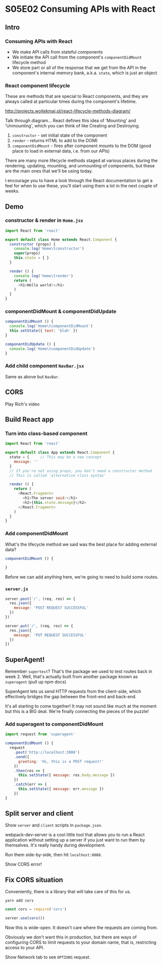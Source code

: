 # S05E02 Consuming APIs with React

## Intro
### Consuming APIs with React
* We make API calls from stateful components
* We initiate the API call from the component's `componentDidMount` lifecycle method
* We store part or all of the response that we get from the API in the component's internal memory bank, a.k.a. `state`, which is just an object

### React component lifecycle
These are methods that are special to React components, and they are always called at particular times during the component's lifetime.

http://projects.wojtekmaj.pl/react-lifecycle-methods-diagram/

Talk through diagram... React defines this idea of 'Mounting' and 'Unmounting', which you can think of like Creating and Destroying.

1. `constructor` - set initial state of the component  
1. `render` - returns HTML to add to the DOM)
1. `componentDidMount` - fires after component mounts to the DOM (good place to load in external data, i.e. from our APIs)

There are many more lifecycle methods staged at various places during the rendering, updating, mounting, and unmounting of components, but these are the main ones that we'll be using today.

I encourage you to have a look through the React documentation to get a feel for when to use these, you'll start using them a lot in the next couple of weeks.

## Demo
### constructor & render in `Home.jsx`
```js
import React from 'react'

export default class Home extends React.Component {
  constructor (props) {
    console.log('Home\tconstructor')
    super(props)
    this.state = { }
  }

  render () {
    console.log('Home\trender')
    return (
      <h1>Hello world!</h1>
    )
  }
}
```

### componentDidMount & componentDidUpdate
```js
componentDidMount () {
  console.log('Home\tcomponentDidMount')
  this.setState({ text: 'blah' })
}

componentDidUpdate () {
  console.log('Home\tcomponentDidUpdate')
}
```

### Add child component `NavBar.jsx`
Same as above but `NavBar`.

## CORS
Play Rich's video

## Build React app
### Turn into class-based component
```js
import React from 'react'

export default class App extends React.Component {
  state = {     // This may be a new concept
    message: ''
  }
  // If you're not using props, you don't need a constructor method
  // This is called 'alternative class syntax'

  render () {
    return (
      <React.Fragment>
        <h1>The server said:</h1>
        <h2>{this.state.message}</h2>
      </React.Fragment>
    )
  }
}
```

### Add componentDidMount
What's the lifecycle method we said was the best place for adding external data?
```js
componentDidMount () {
  
}
```
Before we can add anything here, we're going to need to build some routes.

### `server.js`
```js
server.post('/', (req, res) => {
  res.json({
    message: 'POST REQUEST SUCCESSFUL'
  })
})

server.put('/', (req, res) => {
  res.json({
    message: 'PUT REQUEST SUCCESSFUL'
  })
})
```

## SuperAgent!
Remember `supertest`? That's the package we used to test routes back in week 2. Well, that's actually built from another package known as `superagent` (pull up npm docs)

SuperAgent lets us send HTTP requests from the client-side, which effectively bridges the gap between the front-end and back-end.

It's all starting to come together! It may not sound like much at the moment but this is a BIG deal. We're finally connecting the pieces of the puzzle!

### Add superagent to componentDidMount
```js
import request from 'superagent'

componentDidMount () {
  request
    .post('http://localhost:3000')
    .send({
      greeting: 'Hi, this is a POST request!'
    })
    .then(res => {
      this.setState({ message: res.body.message })
    })
    .catch(err => {
      this.setState({ message: err.message })
    })
}
```

## Split server and client
Show `server` and `client` scripts in `package.json`.

webpack-dev-server is a cool little tool that allows you to run a React application without setting up a server if you just want to run them by themselves. It's really handy during development.

Run them side-by-side, then hit `localhost:8080`.

Show CORS error!

## Fix CORS situation
Conveniently, there is a library that will take care of this for us.

`yarn add cors`
```js
const cors = require('cors')

server.use(cors())
```

Now this is wide-open. It doesn't care where the requests are coming from.

Obviously we don't want this in production, but there are ways of configuring CORS to limit requests to your domain name, that is, restricting access to your API.

Show Network tab to see `OPTIONS` request.
